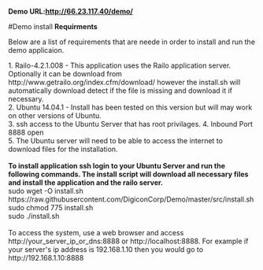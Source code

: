 
<strong>Demo URL:http://66.23.117.40/demo/</strong>


#Demo install 
<strong>Requirments</strong>
<p>Below are a list of requirements that are neede in order to install and run the demo applicaion. </p>
1. Railo-4.2.1.008 - This application uses the Railo application server. Optionally it can be download from http://www.getrailo.org/index.cfm/download/ however the install.sh will automatically download detect if the file is missing and download it if necessary.
<br>
2. Ubuntu 14.04.1 - Install has been tested on this version but will may work on other versions of Ubuntu.
 <br>
3. ssh access to the Ubuntu Server that has root privilages.
4. Inbound Port 8888 open<br>
5. The Ubuntu server will need to be able to access the internet to download files for the installation.
<br>

<br>
<strong>To install application ssh login to your Ubuntu Server and run the following commands. The install script will download all necessary files and install the application and the railo server.</strong>
<br>
sudo wget -O install.sh https://raw.githubusercontent.com/DigiconCorp/Demo/master/src/install.sh
<br>
sudo chmod 775 install.sh
<br>
sudo ./install.sh
<br>
<br>To access the system, use a web browser and access http://your_server_ip_or_dns:8888 or http://localhost:8888. For example if your server's ip address is 192.168.1.10 then you would go to  http://192.168.1.10:8888 

